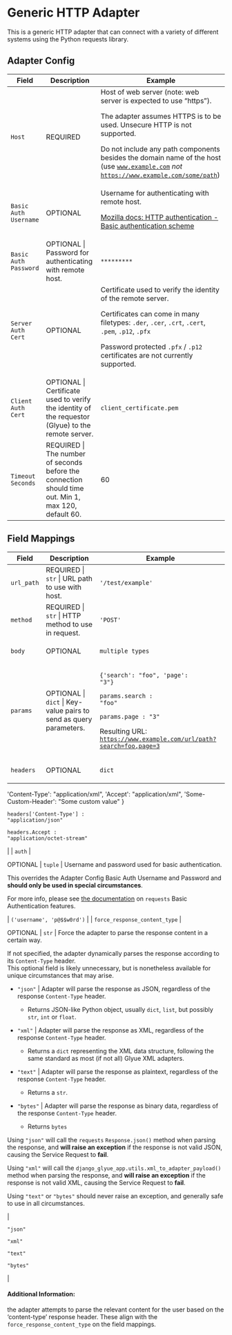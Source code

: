 # Generic HTTP Adapter

This is a generic HTTP adapter that can connect with a variety of different systems using the Python requests library.

## Adapter Config <a href="#generichttpadapter-adapterconfig" id="generichttpadapter-adapterconfig"></a>

| Field                 | Description                                                                                                                                                                                                                                                                                                                                                                  | Example                  |
| --------------------- | ---------------------------------------------------------------------------------------------------------------------------------------------------------------------------------------------------------------------------------------------------------------------------------------------------------------------------------------------------------------------------- | ------------------------ |
| `Host`                | <p>REQUIRED | Host of web server (note: web server is expected to use “https”).</p><p>The adapter assumes HTTPS is to be used. Unsecure HTTP is not supported.</p><p>Do not include any path components besides the domain name of the host (use <code>www.example.com</code> <em>not</em> <code>https://www.example.com/some/path</code>)</p>                               | `www.example.com`        |
| `Basic Auth Username` | <p>OPTIONAL | Username for authenticating with remote host.</p><p><a href="https://developer.mozilla.org/en-US/docs/Web/HTTP/Authentication#basic_authentication_scheme">Mozilla docs: HTTP authentication - Basic authentication scheme</a></p>                                                                                                                             | `test-user`              |
| `Basic Auth Password` | OPTIONAL \| Password for authenticating with remote host.                                                                                                                                                                                                                                                                                                                    | `*********`              |
| `Server Auth Cert`    | <p>OPTIONAL | Certificate used to verify the identity of the remote server.</p><p>Certificates can come in many filetypes: <code>.der</code>, <code>.cer</code>, <code>.crt</code>, <code>.cert</code>, <code>.pem</code>, <code>.p12</code>, <code>.pfx</code></p><p>Password protected <code>.pfx</code> / <code>.p12</code> certificates are not currently supported.</p> | `server_certificate.cer` |
| `Client Auth Cert`    | OPTIONAL \| Certificate used to verify the identity of the requestor (Glyue) to the remote server.                                                                                                                                                                                                                                                                           | `client_certificate.pem` |
| `Timeout Seconds`     | REQUIRED \| The number of seconds before the connection should time out. Min 1, max 120, default 60.                                                                                                                                                                                                                                                                         | 60                       |

## Field Mappings <a href="#generichttpadapter-fieldmappings" id="generichttpadapter-fieldmappings"></a>

| Field                         | Description                                                                                                                                                                                                                                                                                                                                                                                                                                                                                                                                                                                                                                                                                                                                                                                                                                                                                                                                                                                                                                                                                                                                                                                                                                                                                                                                                                                                                                                                                                                                                                                                                                                                                                                                                                                                                                                                                                                                                                                                                                                                 | Example                                                                                                                                                                                                                                                                     |
| ----------------------------- | --------------------------------------------------------------------------------------------------------------------------------------------------------------------------------------------------------------------------------------------------------------------------------------------------------------------------------------------------------------------------------------------------------------------------------------------------------------------------------------------------------------------------------------------------------------------------------------------------------------------------------------------------------------------------------------------------------------------------------------------------------------------------------------------------------------------------------------------------------------------------------------------------------------------------------------------------------------------------------------------------------------------------------------------------------------------------------------------------------------------------------------------------------------------------------------------------------------------------------------------------------------------------------------------------------------------------------------------------------------------------------------------------------------------------------------------------------------------------------------------------------------------------------------------------------------------------------------------------------------------------------------------------------------------------------------------------------------------------------------------------------------------------------------------------------------------------------------------------------------------------------------------------------------------------------------------------------------------------------------------------------------------------------------------------------------------------- | --------------------------------------------------------------------------------------------------------------------------------------------------------------------------------------------------------------------------------------------------------------------------- |
| `url_path`                    | REQUIRED \| `str` \| URL path to use with host.                                                                                                                                                                                                                                                                                                                                                                                                                                                                                                                                                                                                                                                                                                                                                                                                                                                                                                                                                                                                                                                                                                                                                                                                                                                                                                                                                                                                                                                                                                                                                                                                                                                                                                                                                                                                                                                                                                                                                                                                                             | `'/test/example'`                                                                                                                                                                                                                                                           |
| `method`                      | REQUIRED \| `str` \| HTTP method to use in request.                                                                                                                                                                                                                                                                                                                                                                                                                                                                                                                                                                                                                                                                                                                                                                                                                                                                                                                                                                                                                                                                                                                                                                                                                                                                                                                                                                                                                                                                                                                                                                                                                                                                                                                                                                                                                                                                                                                                                                                                                         | `'POST'`                                                                                                                                                                                                                                                                    |
| `body`                        | <p>OPTIONAL | <code>multiple types</code> | Payload in the request.</p><p>Setting a <code>dict</code> as the value will make the adapter set the <code>Content-Type</code> header to <code>application/x-www-form-urlencoded</code>.</p><p>To send JSON data, import the <code>json</code> module and use <code>json.dumps(value)</code>.</p>                                                                                                                                                                                                                                                                                                                                                                                                                                                                                                                                                                                                                                                                                                                                                                                                                                                                                                                                                                                                                                                                                                                                                                                                                                                                                                                                                                                                                                                                                                                                                                                                                                                                                                                               | <p>JSON: <code>json.dumps({'key': "value"})</code></p><p>Form data: <code>{'key': "value"}</code></p>                                                                                                                                                                       |
| `params`                      | OPTIONAL \| `dict` \| Key-value pairs to send as query parameters.                                                                                                                                                                                                                                                                                                                                                                                                                                                                                                                                                                                                                                                                                                                                                                                                                                                                                                                                                                                                                                                                                                                                                                                                                                                                                                                                                                                                                                                                                                                                                                                                                                                                                                                                                                                                                                                                                                                                                                                                          | <p><code>{'search': "foo", 'page': "3"}</code></p><p><code>params.search : "foo"</code></p><p><code>params.page : "3"</code></p><p>Resulting URL: <code>https://www.example.com/url/path?search=foo,page=3</code></p>                                                       |
| `headers`                     | <p>OPTIONAL | <code>dict</code> | Key-value pairs representing headers for the request.</p><p>Consider using the <code>Content-Type</code> header to tell the remote host the type of content you are sending and/or the <code>Accept</code> header to tell the remote server what type of content you are willing/able to receive.</p><p>Hyphens do not work with <code>dot.notation</code> so please use <code>['bracket-notation']</code> in this case.</p><p>References</p><ul><li><a href="https://developer.mozilla.org/en-US/docs/Web/HTTP/Headers/Content-Type">Mozilla docs: Content-Type</a></li><li><a href="https://developer.mozilla.org/en-US/docs/Web/HTTP/Headers/Accept">Mozilla docs: Accept</a></li><li><a href="https://developer.mozilla.org/en-US/docs/Web/HTTP/Basics_of_HTTP/MIME_types/Common_types">Mozilla docs: Common MIME types (Content Types)</a>,</li><li><a href="https://developer.mozilla.org/en-US/docs/Web/HTTP/Content_negotiation">Mozilla docs: HTTP Content negotiation</a></li><li><a href="https://developer.mozilla.org/en-US/docs/Web/HTTP/Headers">Mozilla docs: HTTP headers</a></li></ul>                                                                                                                                                                                                                                                                                                                                                                                                                                                                                                                                                                                                                                                                                                                                                                                                                                                                                                                                  | <pre><code>{
  'Content-Type': "application/xml",
  'Accept': "application/xml",
  'Some-Custom-Header': "Some custom value"
}
</code></pre><p><code>headers['Content-Type'] : "application/json"</code></p><p><code>headers.Accept : "application/octet-stream"</code></p> |
| `auth`                        | <p>OPTIONAL | <code>tuple</code> | Username and password used for basic authentication.</p><p>This overrides the Adapter Config Basic Auth Username and Password and <strong>should only be used in special circumstances</strong>.</p><p>For more info, please see <a href="https://requests.readthedocs.io/en/latest/user/authentication/#basic-authentication">the documentation</a> on <code>requests</code> Basic Authentication features.</p>                                                                                                                                                                                                                                                                                                                                                                                                                                                                                                                                                                                                                                                                                                                                                                                                                                                                                                                                                                                                                                                                                                                                                                                                                                                                                                                                                                                                                                                                                                                                                                                                                         | `('username', 'p@$$w0rd')`                                                                                                                                                                                                                                                  |
| `force_response_content_type` | <p>OPTIONAL | <code>str</code> | Force the adapter to parse the response content in a certain way.</p><p>If not specified, the adapter dynamically parses the response according to its <code>Content-Type</code> header.<br>This optional field is likely unnecessary, but is nonetheless available for unique circumstances that may arise.</p><ul><li><p><code>"json"</code> | Adapter will parse the response as JSON, regardless of the response <code>Content-Type</code> header.</p><ul><li>Returns JSON-like Python object, usually <code>dict</code>, <code>list</code>, but possibly <code>str</code>, <code>int</code> or <code>float</code>.</li></ul></li><li><p><code>"xml"</code> | Adapter will parse the response as XML, regardless of the response <code>Content-Type</code> header.</p><ul><li>Returns a <code>dict</code> representing the XML data structure, following the same standard as most (if not all) Glyue XML adapters.</li></ul></li><li><p><code>"text"</code> | Adapter will parse the response as plaintext, regardless of the response <code>Content-Type</code> header.</p><ul><li>Returns a <code>str</code>.</li></ul></li><li><p><code>"bytes"</code> | Adapter will parse the response as binary data, regardless of the response <code>Content-Type</code> header.</p><ul><li>Returns <code>bytes</code></li></ul></li></ul><p>Using <code>"json"</code> will call the <code>requests</code> <code>Response.json()</code> method when parsing the response, and <strong>will raise an exception</strong> if the response is not valid JSON, causing the Service Request to <strong>fail</strong>.</p><p>Using <code>"xml"</code> will call the <code>django_glyue_app.utils.xml_to_adapter_payload()</code> method when parsing the response, and <strong>will raise an exception</strong> if the response is not valid XML, causing the Service Request to <strong>fail</strong>.</p><p>Using <code>"text"</code> or <code>"bytes"</code> should never raise an exception, and generally safe to use in all circumstances.</p> | <p><code>"json"</code></p><p><code>"xml"</code></p><p><code>"text"</code></p><p><code>"bytes"</code></p>                                                                                                                                                                    |

#### Additional Information: <a href="#generichttpadapter-additionalinformation" id="generichttpadapter-additionalinformation"></a>

the adapter attempts to parse the relevant content for the user based on the ‘content-type’ response header. These align with the `force_response_content_type` on the field mappings.
